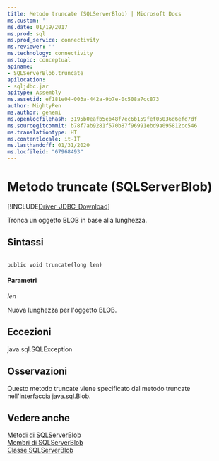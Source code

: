```yaml
---
title: Metodo truncate (SQLServerBlob) | Microsoft Docs
ms.custom: ''
ms.date: 01/19/2017
ms.prod: sql
ms.prod_service: connectivity
ms.reviewer: ''
ms.technology: connectivity
ms.topic: conceptual
apiname:
- SQLServerBlob.truncate
apilocation:
- sqljdbc.jar
apitype: Assembly
ms.assetid: ef181e04-003a-442a-9b7e-0c508a7cc873
author: MightyPen
ms.author: genemi
ms.openlocfilehash: 3195b0eafb5eb48f7ec6b159fef05036d6efd7df
ms.sourcegitcommit: b78f7ab9281f570b87f96991ebd9a095812cc546
ms.translationtype: HT
ms.contentlocale: it-IT
ms.lasthandoff: 01/31/2020
ms.locfileid: "67968493"
---
```

# <a name="truncate-method-sqlserverblob"></a>Metodo truncate (SQLServerBlob)
[!INCLUDE[Driver_JDBC_Download](../../../includes/driver_jdbc_download.md)]

  Tronca un oggetto BLOB in base alla lunghezza.  
  
## <a name="syntax"></a>Sintassi  
  
```  
  
public void truncate(long len)  
```  
  
#### <a name="parameters"></a>Parametri  
 *len*  
  
 Nuova lunghezza per l'oggetto BLOB.  
  
## <a name="exceptions"></a>Eccezioni  
 java.sql.SQLException  
  
## <a name="remarks"></a>Osservazioni  
 Questo metodo truncate viene specificato dal metodo truncate nell'interfaccia java.sql.Blob.  
  
## <a name="see-also"></a>Vedere anche  
 [Metodi di SQLServerBlob](../../../connect/jdbc/reference/sqlserverblob-methods.md)   
 [Membri di SQLServerBlob](../../../connect/jdbc/reference/sqlserverblob-members.md)   
 [Classe SQLServerBlob](../../../connect/jdbc/reference/sqlserverblob-class.md)  
  
  
